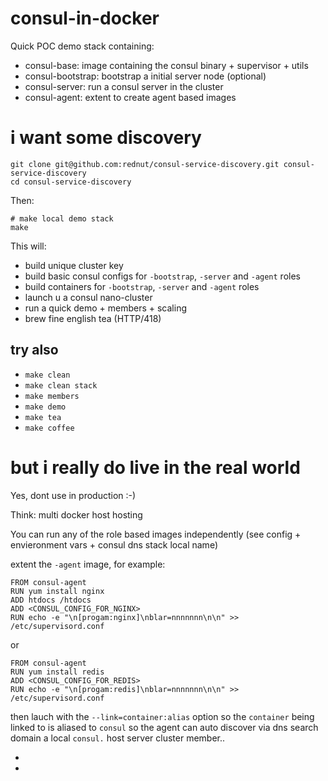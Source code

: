 # consul-in-docker

Quick POC demo stack containing:
- consul-base: image containing the consul binary + supervisor + utils
- consul-bootstrap: bootstrap a initial server node (optional)
- consul-server: run a consul server in the cluster
- consul-agent: extent to create agent based images

# i want some discovery

```
git clone git@github.com:rednut/consul-service-discovery.git consul-service-discovery
cd consul-service-discovery
```

Then:
```
# make local demo stack
make
```

This will:
- build unique cluster key
- build basic consul configs for `-bootstrap`, `-server` and `-agent` roles
- build containers for `-bootstrap`, `-server` and `-agent` roles
- launch u a consul nano-cluster
- run a quick demo + members + scaling
- brew fine english tea (HTTP/418)

## try also

- `make clean`
- `make clean stack`
- `make members`
- `make demo`
- `make tea`
- `make coffee`


# but i really do live in the real world

Yes, dont use in production :-)

Think: multi docker host hosting

You can run any of the role based images independently (see config + envieronment vars + consul dns stack local name)


extent the `-agent` image, for example:
```
FROM consul-agent
RUN yum install nginx
ADD htdocs /htdocs
ADD <CONSUL_CONFIG_FOR_NGINX>
RUN echo -e "\n[progam:nginx]\nblar=nnnnnnn\n\n" >> /etc/supervisord.conf
```

or 
```
FROM consul-agent
RUN yum install redis
ADD <CONSUL_CONFIG_FOR_REDIS>
RUN echo -e "\n[progam:redis]\nblar=nnnnnnn\n\n" >> /etc/supervisord.conf
```

then lauch with the `--link=container:alias` option so the `container` being linked to is aliased to `consul` so the
agent can auto discover via dns search domain a local `consul.` host server cluster member..






-
-
